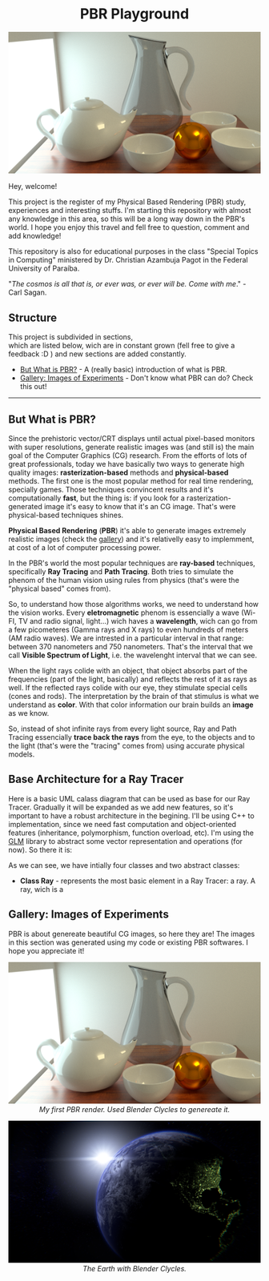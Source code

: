<h1 align="center">PBR Playground</h1>

<img src="https://github.com/Gabrielnero000/PBR-Playground/blob/master/gallery/first.png?raw=true">

Hey, welcome! 

This project is the register of my Physical Based Rendering (PBR) study, experiences and interesting stuffs. I'm starting this repository with almost any knowledge in this area, so this will be a long way down in the PBR's world. I hope you enjoy this travel and fell free to question, comment and  add knowledge! 

This repository is also for educational purposes in the class "Special Topics in Computing" ministered by Dr. Christian Azambuja Pagot in the  Federal University of Paraíba.

"_The cosmos is all that is, or ever was, or ever will be. Come with me_." - Carl Sagan.

## Structure
This project is subdivided in sections,   
which are listed below, wich are in constant grown (fell free to give a feedback :D ) and new sections are added constantly.

* [But What is PBR?](https://github.com/Gabrielnero000/PBR-Playground#but-what-is-pbr) - A (really basic) introduction of what is PBR.
* [Gallery: Images of Experiments](https://github.com/Gabrielnero000/PBR-Playground#gallery-images-of-experiments) - Don't know what PBR can do? Check this out!

---

## But What is PBR?
Since the prehistoric vector/CRT displays until actual pixel-based monitors with super resolutions, generate realistic images was (and still is) the main goal of the Computer Graphics (CG) research. From the efforts of lots of great professionals, today we have basically two ways to generate high quality images: **rasterization-based** methods and **physical-based** methods. The first one is the most popular method for real time rendering, specially games. Those techniques convincent results and it's computationally **fast**, but the thing is: if you look for a rasterization-generated image it's easy to know that it's an CG image. That's were physical-based techniques shines.

**Physical Based Rendering** (**PBR**) it's able to generate images extremely realistic images (check the [gallery](https://github.com/Gabrielnero000/PBR-Playground#gallery-images-of-experiments)) and it's relativelly easy to implemment, at cost of a lot of computer processing power. 

In the PBR's world the most popular techniques are **ray-based** techniques, specifically **Ray Tracing** and **Path Tracing**. Both tries to simulate the phenom of the human vision using rules from physics (that's were the "physical based" comes from).

So, to understand  how those algorithms works, we need to understand how the vision works. Every **eletromagnetic** phenom is essencially a wave (Wi-FI, TV and radio signal, light...) wich haves a **wavelength**, wich can go from a few picometeres (Gamma rays and X rays) to even hundreds of meters (AM radio waves). We are intrested in a particular interval in that range: between 370 nanometers and 750 nanometers. That's the interval that we call **Visible Spectrum of Light**, i.e. the wavelenght interval that we can see.

When the light rays colide with an object, that object absorbs part of the frequencies (part of the light, basically) and reflects the rest of it as rays as well. If the reflected rays colide with our eye, they stimulate special cells (cones and rods). The interpretation by the brain of that stimulus is what we understand as **color**. With that color information our brain builds an **image** as we know.

So, instead of shot infinite rays from every light source, Ray and Path Tracing essencially **trace back the  rays** from the eye, to the objects and to the light (that's were the "tracing" comes from) using accurate physical models.

## Base Architecture for a Ray Tracer
Here is a basic UML calass diagram that can be used as base for our Ray Tracer. Gradually it will be expanded as we add new features, so it's important to have a robust architecture in the begining. I'll be using C++ to implementation, since we need fast computation and object-oriented features (inheritance, polymorphism, function overload, etc). I'm using the [GLM](https://glm.g-truc.net/0.9.9/index.html) library to abstract some vector representation and operations (for now). So there it is:

As we can see, we have intially four classes and two abstract classes:
 * **Class Ray** - represents the most basic element in a Ray Tracer: a ray. A ray, wich is a 


## Gallery: Images of Experiments
PBR is about genereate beautiful CG images, so here they are! The images in this section was generated using my code or existing PBR softwares. I hope you appreciate it!

<p align="center">
    <img src="https://github.com/Gabrielnero000/PBR-Playground/blob/master/gallery/first.png?raw=true" alt>
    <em>My first PBR render. Used Blender Clycles to genereate it.</em>
</p>

<p align="center">
    <img src="https://github.com/Gabrielnero000/PBR-Playground/blob/master/gallery/earth.png?raw=true" alt>
    <em>The Earth with Blender Clycles.</em>
</p>

<!--stackedit_data:
eyJoaXN0b3J5IjpbLTE3NDcwNTc0NTUsNDAwNTk4NDIsOTIwMT
c3NTM0LC0xMzg0MDY3NTU2LC0xNjEzMzk5MzYwLDIxMjg1OTAz
ODcsLTE1MzU3MDQxNjYsMTY4NDMzMjQ3MywtMTgyNTUwODc2Mi
wtMTYyNTYzMzE0NywxMjg0MzUwNTM5LC0xNjgwNDg5MDI5LC0y
NTcwNjY1NzUsMTg1ODQ5MTE2OCwxNjMzODczMTQwXX0=
-->